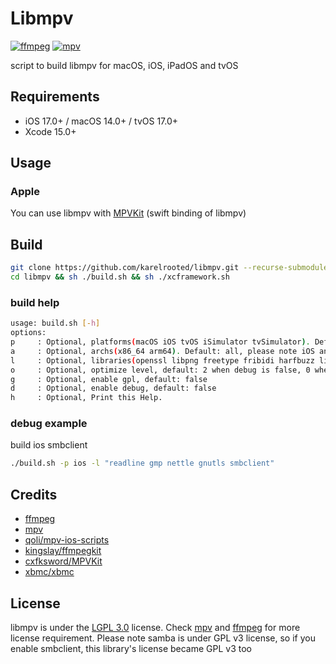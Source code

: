 # Libmpv

[![ffmpeg](https://img.shields.io/badge/ffmpeg-n6.1-blue.svg)](https://github.com/FFmpeg/FFmpeg)
[![mpv](https://img.shields.io/badge/mpv-v0.37.0-blue.svg)](https://github.com/mpv-player/mpv)

script to build libmpv for macOS, iOS, iPadOS and tvOS

## Requirements

- iOS 17.0+ / macOS 14.0+ / tvOS 17.0+
- Xcode 15.0+

## Usage

### Apple
You can use libmpv with [MPVKit](https://github.com/karelrooted/MPVKit.git) (swift binding of libmpv)

## Build

```bash
git clone https://github.com/karelrooted/libmpv.git --recurse-submodules --shallow-submodules
cd libmpv && sh ./build.sh && sh ./xcframework.sh
```

### build help

```bash
usage: build.sh [-h]
options:
p     : Optional, platforms(macOS iOS tvOS iSimulator tvSimulator). Default: all
a     : Optional, archs(x86_64 arm64). Default: all, please note iOS and tvOS will ignore this and always be arm64
l     : Optional, libraries(openssl libpng freetype fribidi harfbuzz libass readline gmp nettle gnutls smbclient moltenvk shaderc littlecms libplacebo libdav1d libbluray ffmpeg uchardet luajit mpv).
o     : Optional, optimize level, default: 2 when debug is false, 0 when debug is true
g     : Optional, enable gpl, default: false
d     : Optional, enable debug, default: false
h     : Optional, Print this Help.
```

### debug example

build ios smbclient
```bash
./build.sh -p ios -l "readline gmp nettle gnutls smbclient"
```

## Credits

- [ffmpeg](https://ffmpeg.org)
- [mpv](https://mpv.io)
- [qoli/mpv-ios-scripts](https://github.com/qoli/mpv-ios-scripts)
- [kingslay/ffmpegkit](https://github.com/kingslay/ffmpegkit)
- [cxfksword/MPVKit](https://github.com/cxfksword/MPVKit)
- [xbmc/xbmc](https://github.com/xbmc/xbmc)

## License
libmpv is under the [LGPL 3.0](https://www.gnu.org/licenses/lgpl-3.0.en.html) license. Check [mpv](https://mpv.io) and [ffmpeg](https://ffmpeg.org) for more license requirement.
Please note samba is under GPL v3 license, so if you enable smbclient, this library's license became GPL v3 too
